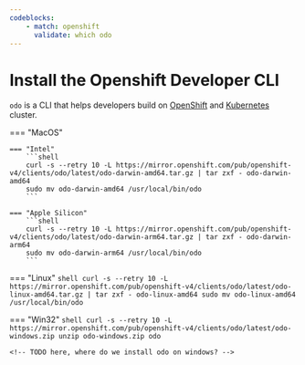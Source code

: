 ```yaml
---
codeblocks:
    - match: openshift
      validate: which odo
---
```


# Install the Openshift Developer CLI

`odo` is a CLI that helps developers build on
[OpenShift](https://www.redhat.com/en/technologies/cloud-computing/openshift)
and [Kubernetes](https://kubernetes.io/) cluster.

=== "MacOS"

    === "Intel"
        ```shell
        curl -s --retry 10 -L https://mirror.openshift.com/pub/openshift-v4/clients/odo/latest/odo-darwin-amd64.tar.gz | tar zxf - odo-darwin-amd64
        sudo mv odo-darwin-amd64 /usr/local/bin/odo
        ```

    === "Apple Silicon"
        ```shell
        curl -s --retry 10 -L https://mirror.openshift.com/pub/openshift-v4/clients/odo/latest/odo-darwin-arm64.tar.gz | tar zxf - odo-darwin-arm64
        sudo mv odo-darwin-arm64 /usr/local/bin/odo
        ```

=== "Linux"
    ```shell
    curl -s --retry 10 -L https://mirror.openshift.com/pub/openshift-v4/clients/odo/latest/odo-linux-amd64.tar.gz | tar zxf - odo-linux-amd64
    sudo mv odo-linux-amd64 /usr/local/bin/odo
    ```

=== "Win32"
    ```shell
    curl -s --retry 10 -L https://mirror.openshift.com/pub/openshift-v4/clients/odo/latest/odo-windows.zip
    unzip odo-windows.zip odo
    ```

    <!-- TODO here, where do we install odo on windows? -->

